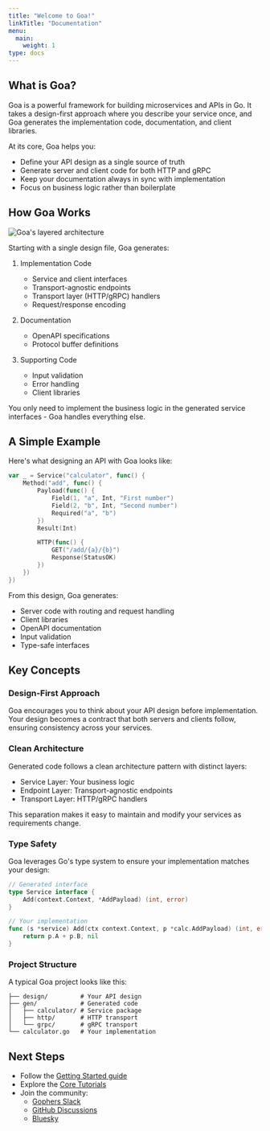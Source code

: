```yaml
---
title: "Welcome to Goa!"
linkTitle: "Documentation"
menu:
  main:
    weight: 1
type: docs
---
```


## What is Goa?

Goa is a powerful framework for building microservices and APIs in Go. It takes
a design-first approach where you describe your service once, and Goa generates
the implementation code, documentation, and client libraries.

At its core, Goa helps you:
* Define your API design as a single source of truth
* Generate server and client code for both HTTP and gRPC
* Keep your documentation always in sync with implementation
* Focus on business logic rather than boilerplate

## How Goa Works

![Goa's layered architecture](/img/docs/layers.png)

Starting with a single design file, Goa generates:

1. Implementation Code
    * Service and client interfaces
    * Transport-agnostic endpoints
    * Transport layer (HTTP/gRPC) handlers
    * Request/response encoding

2. Documentation
    * OpenAPI specifications
    * Protocol buffer definitions

3. Supporting Code
    * Input validation
    * Error handling
    * Client libraries

You only need to implement the business logic in the generated service interfaces - Goa handles everything else.

## A Simple Example
Here's what designing an API with Goa looks like:

```go
var _ = Service("calculator", func() {
    Method("add", func() {
        Payload(func() {
            Field(1, "a", Int, "First number")
            Field(2, "b", Int, "Second number")
            Required("a", "b")
        })
        Result(Int)

        HTTP(func() {
            GET("/add/{a}/{b}")
            Response(StatusOK)
        })
    })
})
```

From this design, Goa generates:

* Server code with routing and request handling
* Client libraries
* OpenAPI documentation
* Input validation
* Type-safe interfaces

## Key Concepts

### Design-First Approach
Goa encourages you to think about your API design before implementation. Your
design becomes a contract that both servers and clients follow, ensuring
consistency across your services.

### Clean Architecture
Generated code follows a clean architecture pattern with distinct layers:
* Service Layer: Your business logic
* Endpoint Layer: Transport-agnostic endpoints
* Transport Layer: HTTP/gRPC handlers

This separation makes it easy to maintain and modify your services as requirements change.

### Type Safety
Goa leverages Go's type system to ensure your implementation matches your design:
```go
// Generated interface
type Service interface {
    Add(context.Context, *AddPayload) (int, error)
}

// Your implementation
func (s *service) Add(ctx context.Context, p *calc.AddPayload) (int, error) {
    return p.A + p.B, nil
}
```

### Project Structure
A typical Goa project looks like this:

```
├── design/         # Your API design
├── gen/            # Generated code
│   ├── calculator/ # Service package
│   ├── http/       # HTTP transport
│   └── grpc/       # gRPC transport
└── calculator.go   # Your implementation
```

## Next Steps

* Follow the [Getting Started guide](2-getting-started)
* Explore the [Core Tutorials](3-tutorials)
* Join the community:
    * [Gophers Slack](https://gophers.slack.com/messages/goa)
    * [GitHub Discussions](https://github.com/goadesign/goa/discussions)
    * [Bluesky](https://bsky.social/goadesign)
